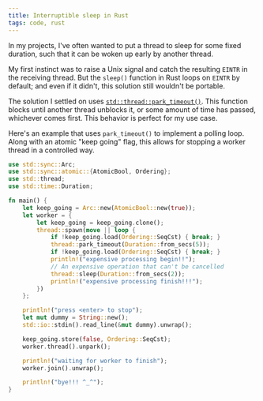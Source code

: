 ```yaml
---
title: Interruptible sleep in Rust
tags: code, rust
---
```


In my projects, I've often wanted to put a thread to sleep for some fixed duration, such that it can be woken up early by another thread.

My first instinct was to raise a Unix signal and catch the resulting `EINTR` in the receiving thread. But the `sleep()` function in Rust loops on `EINTR` by default; and even if it didn't, this solution still wouldn't be portable.

The solution I settled on uses [`std::thread::park_timeout()`][park_timeout]. This function blocks until another thread unblocks it, or some amount of time has passed, whichever comes first. This behavior is perfect for my use case.

Here's an example that uses `park_timeout()` to implement a polling loop. Along with an atomic "keep going" flag, this allows for stopping a worker thread in a controlled way.

```rust
use std::sync::Arc;
use std::sync::atomic::{AtomicBool, Ordering};
use std::thread;
use std::time::Duration;

fn main() {
    let keep_going = Arc::new(AtomicBool::new(true));
    let worker = {
        let keep_going = keep_going.clone();
        thread::spawn(move || loop {
            if !keep_going.load(Ordering::SeqCst) { break; }
            thread::park_timeout(Duration::from_secs(5));
            if !keep_going.load(Ordering::SeqCst) { break; }
            println!("expensive processing begin!!");
            // An expensive operation that can't be cancelled
            thread::sleep(Duration::from_secs(2));
            println!("expensive processing finish!!!");
        })
    };

    println!("press <enter> to stop");
    let mut dummy = String::new();
    std::io::stdin().read_line(&mut dummy).unwrap();

    keep_going.store(false, Ordering::SeqCst);
    worker.thread().unpark();

    println!("waiting for worker to finish");
    worker.join().unwrap();

    println!("bye!!! ^_^");
}

```

[park_timeout]: https://doc.rust-lang.org/std/thread/fn.park_timeout.html
